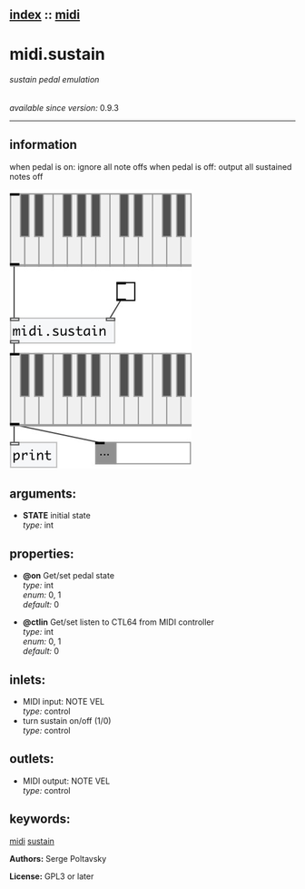 [index](index.html) :: [midi](category_midi.html)
---

# midi.sustain

###### sustain pedal emulation

*available since version:* 0.9.3

---


## information
when pedal is on: ignore all note offs when pedal is off: output all sustained notes off


[![example](../examples/img/midi.sustain.jpg)](../examples/pd/midi.sustain.pd)



## arguments:

* **STATE**
initial state<br>
_type:_ int<br>





## properties:

* **@on** 
Get/set pedal state<br>
_type:_ int<br>
_enum:_ 0, 1<br>
_default:_ 0<br>

* **@ctlin** 
Get/set listen to CTL64 from MIDI controller<br>
_type:_ int<br>
_enum:_ 0, 1<br>
_default:_ 0<br>



## inlets:

* MIDI input: NOTE VEL<br>
_type:_ control
* turn sustain on/off (1/0)<br>
_type:_ control



## outlets:

* MIDI output: NOTE VEL<br>
_type:_ control



## keywords:

[midi](keywords/midi.html)
[sustain](keywords/sustain.html)






**Authors:** Serge Poltavsky




**License:** GPL3 or later





